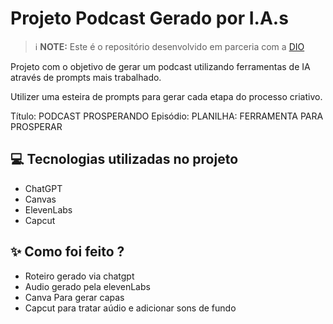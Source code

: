 
# Projeto Podcast Gerado por I.A.s

 > ℹ️ **NOTE:** Este é o repositório desenvolvido  em parceria com a [DIO](https://dio.me)

Projeto com o objetivo de gerar um podcast utilizando ferramentas de IA através de prompts mais trabalhado.

Utilizer uma esteira de prompts para gerar cada etapa do processo criativo.

Título: PODCAST PROSPERANDO
Episódio: PLANILHA: FERRAMENTA PARA PROSPERAR

## 💻 Tecnologias utilizadas no projeto

- ChatGPT
- Canvas
- ElevenLabs
- Capcut
## ✨ Como foi feito ?

- Roteiro gerado via chatgpt
- Audio gerado pela elevenLabs
- Canva Para gerar capas
- Capcut para tratar aúdio e adicionar sons de fundo


